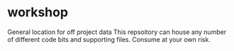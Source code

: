 # workshop
General location for off project data
This repsoitory can house any number of different code bits and supporting files.
Consume at your own risk.
